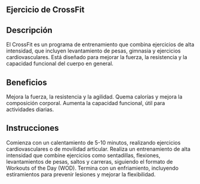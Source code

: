 ## Ejercicio de CrossFit

## Descripción
El CrossFit es un programa de entrenamiento que combina ejercicios de alta intensidad, que incluyen levantamiento de pesas, gimnasia y ejercicios cardiovasculares. Está diseñado para mejorar la fuerza, la resistencia y la capacidad funcional del cuerpo en general.

## Beneficios
Mejora la fuerza, la resistencia y la agilidad.
Quema calorías y mejora la composición corporal.
Aumenta la capacidad funcional, útil para actividades diarias.

## Instrucciones
Comienza con un calentamiento de 5-10 minutos, realizando ejercicios cardiovasculares o de movilidad articular.
Realiza un entrenamiento de alta intensidad que combine ejercicios como sentadillas, flexiones, levantamientos de pesas, saltos y carreras, siguiendo el formato de Workouts of the Day (WOD).
Termina con un enfriamiento, incluyendo estiramientos para prevenir lesiones y mejorar la flexibilidad.